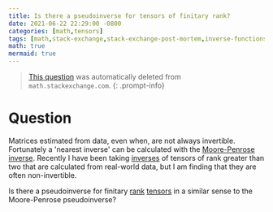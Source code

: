 ```yaml
---
title: Is there a pseudoinverse for tensors of finitary rank?
date: 2021-06-22 22:29:00 -0800
categories: [math,tensors]
tags: [math,stack-exchange,stack-exchange-post-mortem,inverse-functions,tensors,pseudoinverse-functions]
math: true
mermaid: true
---
```


> [This question](https://math.stackexchange.com/questions/4180383/is-there-a-pseudoinverse-for-tensors-of-finitary-rank) was automatically deleted from `math.stackexchange.com`.
{: .prompt-info}

# Question

Matrices estimated from data, even when, are not always invertible. Fortunately a 'nearest inverse' can be calculated with the [Moore-Penrose inverse](https://en.wikipedia.org/wiki/Moore%E2%80%93Penrose_inverse). Recently I have been taking [inverses](https://numpy.org/doc/stable/reference/generated/numpy.linalg.tensorinv.html) of tensors of rank greater than two that are calculated from real-world data, but I am finding that they are often non-invertible.

Is there a pseudoinverse for finitary [rank](https://mathworld.wolfram.com/TensorRank.html) [tensors](https://mathworld.wolfram.com/Tensor.html) in a similar sense to the Moore-Penrose pseudoinverse?
